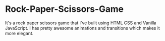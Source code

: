 # Rock-Paper-Scissors-Game
It's a rock paper scissors game that I've built using HTML CSS and Vanilla JavaScript. I has pretty awesome animations and transitions which makes it more elegant.
